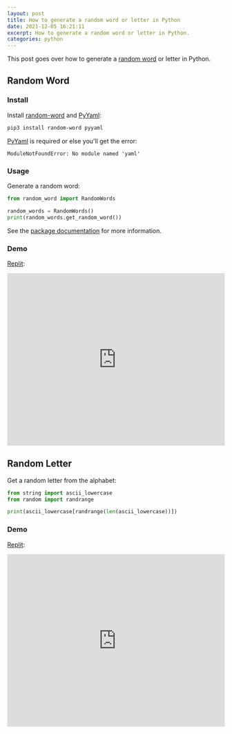 ```yaml
---
layout: post
title: How to generate a random word or letter in Python
date: 2021-12-05 16:21:11
excerpt: How to generate a random word or letter in Python.
categories: python
---
```


This post goes over how to generate a [random word](https://pypi.org/project/Random-Word/) or letter in Python.

## Random Word

### Install

Install [random-word](https://pypi.org/project/Random-Word/) and [PyYaml](https://pypi.org/project/PyYAML/):

```sh
pip3 install random-word pyyaml
```

[PyYaml](https://pypi.org/project/PyYAML/) is required or else you'll get the error:

```
ModuleNotFoundError: No module named 'yaml'
```

### Usage

Generate a random word:

```py
from random_word import RandomWords

random_words = RandomWords()
print(random_words.get_random_word())
```

See the [package documentation](https://pypi.org/project/Random-Word/) for more information.

### Demo

[Replit](https://replit.com/@remarkablemark/random-word):

<iframe height="400px" width="100%" src="https://replit.com/@remarkablemark/random-word?lite=true" scrolling="no" frameborder="no" allowtransparency="true" allowfullscreen="true" sandbox="allow-forms allow-pointer-lock allow-popups allow-same-origin allow-scripts allow-modals"></iframe>

## Random Letter

Get a random letter from the alphabet:

```py
from string import ascii_lowercase
from random import randrange

print(ascii_lowercase[randrange(len(ascii_lowercase))])
```

### Demo

[Replit](https://replit.com/@remarkablemark/random-alphabet-letter):

<iframe height="400px" width="100%" src="https://replit.com/@remarkablemark/random-alphabet-letter?lite=true" scrolling="no" frameborder="no" allowtransparency="true" allowfullscreen="true" sandbox="allow-forms allow-pointer-lock allow-popups allow-same-origin allow-scripts allow-modals"></iframe>

